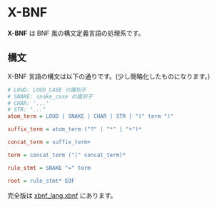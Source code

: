 # X-BNF

**X-BNF** は BNF 風の構文定義言語の処理系です。

## 構文

X-BNF 言語の構文は以下の通りです。(少し簡略化したものになります。)

```ini
# LOUD: LOUD_CASE の識別子
# SNAKE: snake_case の識別子
# CHAR: '...'
# STR: "..."
atom_term = LOUD | SNAKE | CHAR | STR | "(" term ")"

suffix_term = atom_term ("?" | "*" | "+")*

concat_term = suffix_term+

term = concat_term ("|" concat_term)*

rule_stmt = SNAKE "=" term

root = rule_stmt* EOF
```

完全版は [xbnf_lang.xbnf](./xbnf_boot/tests/xbnf_lang/xbnf_lang.xbnf) にあります。
